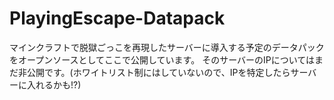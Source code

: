 # PlayingEscape-Datapack
マインクラフトで脱獄ごっこを再現したサーバーに導入する予定のデータパックをオープンソースとしてここで公開しています。
そのサーバーのIPについてはまだ非公開です。(ホワイトリスト制にはしていないので、IPを特定したらサーバーに入れるかも!?)
